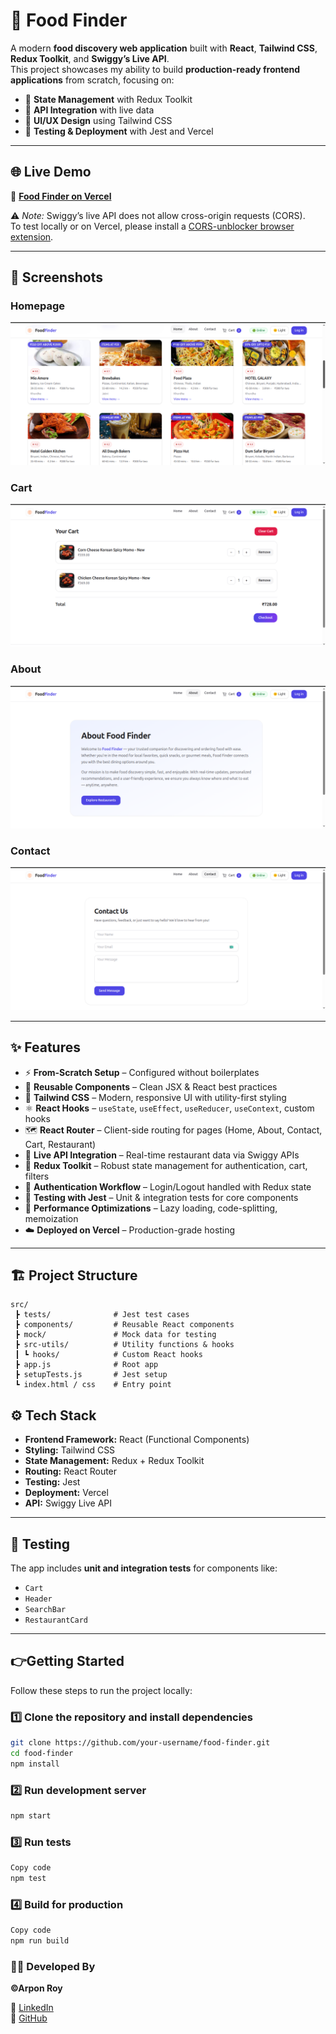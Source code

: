 # 🍴 Food Finder  

A modern **food discovery web application** built with **React**, **Tailwind CSS**, **Redux Toolkit**, and **Swiggy’s Live API**.  
This project showcases my ability to build **production-ready frontend applications** from scratch, focusing on:  

- 🔹 **State Management** with Redux Toolkit  
- 🔹 **API Integration** with live data  
- 🔹 **UI/UX Design** using Tailwind CSS  
- 🔹 **Testing & Deployment** with Jest and Vercel  

---

## 🌐 Live Demo  

🚀 [**Food Finder on Vercel**](https://food-finder-omega.vercel.app/)  

⚠️ *Note:* Swiggy’s live API does not allow cross-origin requests (CORS).  
To test locally or on Vercel, please install a [CORS-unblocker browser extension](https://chromewebstore.google.com/detail/allow-cors-access-control/lhobafahddgcelffkeicbaginigeejlf?hl=en).  

---

## 📸 Screenshots  

### Homepage  
![Homepage](./assets/screenshots/home.png)  

### Cart  
![Cart](./assets/screenshots/cart.png)  

### About  
![About](./assets/screenshots/about.png)  

### Contact  
![Contact](./assets/screenshots/contact.png)  

---

## ✨ Features  

- ⚡ **From-Scratch Setup** – Configured without boilerplates  
- 🧩 **Reusable Components** – Clean JSX & React best practices  
- 🎨 **Tailwind CSS** – Modern, responsive UI with utility-first styling  
- ⚛️ **React Hooks** – `useState`, `useEffect`, `useReducer`, `useContext`, custom hooks  
- 🗺️ **React Router** – Client-side routing for pages (Home, About, Contact, Cart, Restaurant)  
- 🔌 **Live API Integration** – Real-time restaurant data via Swiggy APIs  
- 🛒 **Redux Toolkit** – Robust state management for authentication, cart, filters  
- 🔐 **Authentication Workflow** – Login/Logout handled with Redux state  
- 🧪 **Testing with Jest** – Unit & integration tests for core components  
- 🚀 **Performance Optimizations** – Lazy loading, code-splitting, memoization  
- ☁️ **Deployed on Vercel** – Production-grade hosting  

---

## 🏗️ Project Structure  

```plaintext
src/
 ┣ tests/              # Jest test cases
 ┣ components/         # Reusable React components
 ┣ mock/               # Mock data for testing
 ┣ src-utils/          # Utility functions & hooks
 ┃ ┗ hooks/            # Custom React hooks
 ┣ app.js              # Root app
 ┣ setupTests.js       # Jest setup
 ┗ index.html / css    # Entry point

```
## ⚙️ Tech Stack  

- **Frontend Framework:** React (Functional Components)  
- **Styling:** Tailwind CSS  
- **State Management:** Redux + Redux Toolkit  
- **Routing:** React Router  
- **Testing:** Jest  
- **Deployment:** Vercel  
- **API:** Swiggy Live API  

---

## 🧪 Testing  

The app includes **unit and integration tests** for components like:  
- `Cart`  
- `Header`  
- `SearchBar`  
- `RestaurantCard`  

---

## 👉Getting Started  

Follow these steps to run the project locally:  

### 1️⃣ Clone the repository and install dependencies  

```bash
git clone https://github.com/your-username/food-finder.git
cd food-finder
npm install
```
### 2️⃣ Run development server
```bash
npm start
```
### 3️⃣ Run tests
```bash
Copy code
npm test
```
### 4️⃣ Build for production
```bash
Copy code
npm run build
```
### 👨‍💻 Developed By

**©Arpon Roy**  

🔗 [LinkedIn](https://www.linkedin.com/in/arpon-roy-b461321a8/)  
🐙 [GitHub](https://github.com/ArponRoy7)  



